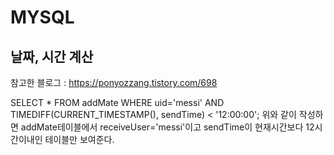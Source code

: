 # MYSQL

## 날짜, 시간 계산
참고한 블로그 : https://ponyozzang.tistory.com/698 

SELECT * FROM addMate WHERE uid='messi' 
	AND TIMEDIFF(CURRENT_TIMESTAMP(), sendTime) < '12:00:00';
위와 같이 작성하면 addMate테이블에서  receiveUser='messi'이고
sendTime이 현재시간보다 12시간이내인 테이블만 보여준다.

